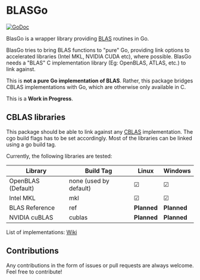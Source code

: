 # BLASGo

[![GoDoc](https://godoc.org/github.com/ilango100/blasgo?status.svg)](https://godoc.org/github.com/ilango100/blasgo)

BlasGo is a wrapper library providing [BLAS](http://www.netlib.org/blas/#_blas_routines) routines in Go. 

BlasGo tries to bring BLAS functions to "pure" Go, providing link options to accelerated libraries (Intel MKL, NVIDIA CUDA etc), where possible. BlasGo needs a "BLAS" C implementation library (Eg: OpenBLAS, ATLAS, etc.) to link against.

This is **not a pure Go implementation of BLAS**. Rather, this package bridges CBLAS implementations with Go, which are otherwise only available in C.

This is a **Work in Progress**.

## CBLAS libraries

This package should be able to link against any [CBLAS](http://www.netlib.org/blas/#_cblas) implementation. The cgo build flags has to be set accordingly. Most of the libraries can be linked using a go build tag.

Currently, the following libraries are tested:

|Library|Build Tag|Linux|Windows|
|-|-|-|-|
|OpenBLAS (Default)| none (used by default) | &#9745; | &#9745; |
|Intel MKL| mkl | &#9745; | &#9745; |
|BLAS Reference| ref | **Planned** | **Planned** |
|NVIDIA cuBLAS | cublas | **Planned** | **Planned** |

List of implementations: [Wiki](https://en.wikipedia.org/wiki/Basic_Linear_Algebra_Subprograms#Implementations)

## Contributions

Any contributions in the form of issues or pull requests are always welcome. Feel free to contribute!